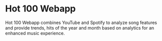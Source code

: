 # Hot 100 Webapp
Hot 100 Webapp combines YouTube and Spotify to analyze song features and provide trends, hits of the year and month based on analytics for an enhanced music experience.
